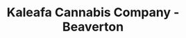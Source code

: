 ---
title: "Kaleafa Cannabis Company - Beaverton"
url: /beaverton/kaleafa-cannabis-company-beaverton/
shop: Hanf
---
